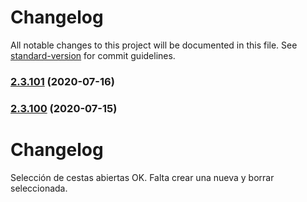 # Changelog

All notable changes to this project will be documented in this file. See [standard-version](https://github.com/conventional-changelog/standard-version) for commit guidelines.

### [2.3.101](https://github.com/dobleamarilla/tocGameV2/compare/v2.3.100...v2.3.101) (2020-07-16)

### [2.3.100](https://github.com/dobleamarilla/tocGameV2/compare/v2.3.99...v2.3.100) (2020-07-15)

# Changelog

Selección de cestas abiertas OK. Falta crear una nueva y borrar seleccionada.